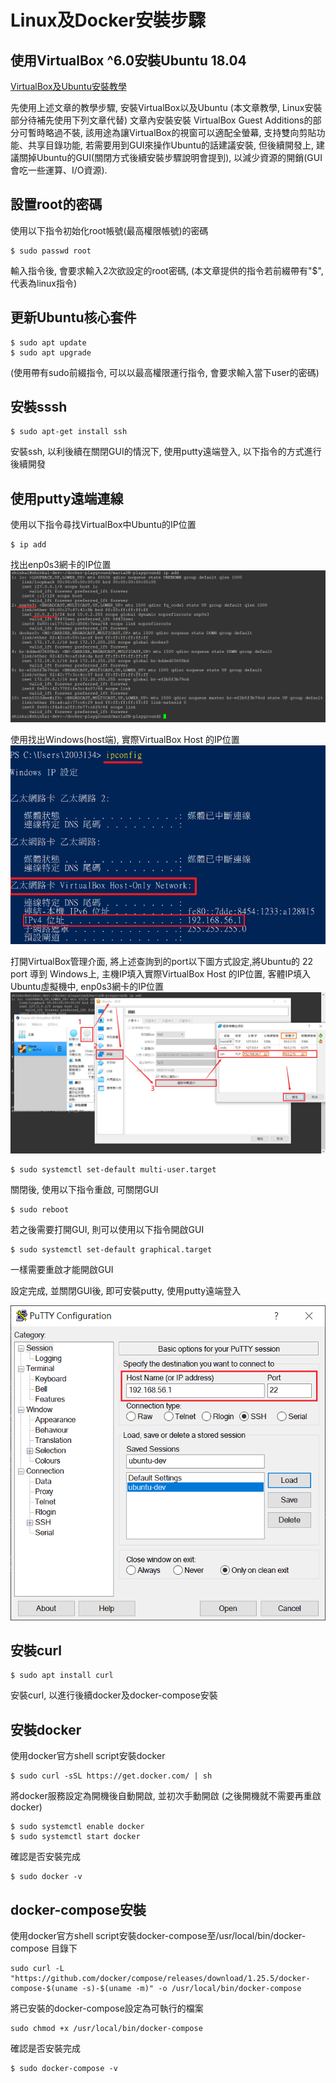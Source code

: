 Linux及Docker安裝步驟
=======


## 使用VirtualBox ^6.0安裝Ubuntu 18.04
[VirtualBox及Ubuntu安裝教學](https://murphymind.blogspot.com/2020/01/windows-virtualbox-ubuntu-1804.html)

先使用上述文章的教學步驟, 安裝VirtualBox以及Ubuntu 
(本文章教學, Linux安裝部分待補先使用下列文章代替)
文章內安裝安裝 VirtualBox Guest Additions的部分可暫時略過不裝, 該用途為讓VirtualBox的視窗可以適配全螢幕, 支持雙向剪貼功能、共享目錄功能, 若需要用到GUI來操作Ubuntu的話建議安裝, 但後續開發上, 建議關掉Ubuntu的GUI(關閉方式後續安裝步驟說明會提到), 以減少資源的開銷(GUI會吃一些運算、I/O資源).

## 設置root的密碼
使用以下指令初始化root帳號(最高權限帳號)的密碼
```
$ sudo passwd root
```
輸入指令後, 會要求輸入2次欲設定的root密碼,
(本文章提供的指令若前綴帶有"$", 代表為linux指令)


## 更新Ubuntu核心套件
```
$ sudo apt update
$ sudo apt upgrade
```
(使用帶有sudo前綴指令, 可以以最高權限運行指令, 會要求輸入當下user的密碼)

## 安裝sssh
```
$ sudo apt-get install ssh
```
安裝ssh, 以利後續在關閉GUI的情況下, 使用putty遠端登入, 以下指令的方式進行後續開發

## 使用putty遠端連線
使用以下指令尋找VirtualBox中Ubuntu的IP位置
```
$ ip add
```

找出enp0s3網卡的IP位置
![mapport](../pngs/linux/ubuntuport.png)

使用找出Windows(host端), 實際VirtualBox Host 的IP位置
![vb_mapport](../pngs/linux/win_port_find.png)

打開VirtualBox管理介面, 將上述查詢到的port以下圖方式設定,將Ubuntu的 22 port 導到 Windows上, 主機IP填入實際VirtualBox Host 的IP位置, 客體IP填入Ubuntu虛擬機中, enp0s3網卡的IP位置
![vb_mapport](../pngs/linux/vb_port_mapping.png)



```
$ sudo systemctl set-default multi-user.target
```
關閉後, 使用以下指令重啟, 可關閉GUI

```
$ sudo reboot
```

若之後需要打開GUI, 則可以使用以下指令開啟GUI
```
$ sudo systemctl set-default graphical.target
```
一樣需要重啟才能開啟GUI

設定完成, 並關閉GUI後, 即可安裝putty, 使用putty遠端登入

![vb_mapport](../pngs/linux/putty_login.png)

## 安裝curl
```
$ sudo apt install curl
```
安裝curl, 以進行後續docker及docker-compose安裝

## 安裝docker
使用docker官方shell script安裝docker
```
$ sudo curl -sSL https://get.docker.com/ | sh
```

將docker服務設定為開機後自動開啟, 並初次手動開啟 (之後開機就不需要再重啟docker)
```
$ sudo systemctl enable docker
$ sudo systemctl start docker
```

確認是否安裝完成
```
$ sudo docker -v
```

## docker-compose安裝

使用docker官方shell script安裝docker-compose至/usr/local/bin/docker-compose 目錄下

```
sudo curl -L "https://github.com/docker/compose/releases/download/1.25.5/docker-compose-$(uname -s)-$(uname -m)" -o /usr/local/bin/docker-compose
```

將已安裝的docker-compose設定為可執行的檔案
```
sudo chmod +x /usr/local/bin/docker-compose
```

確認是否安裝完成
```
$ sudo docker-compose -v
```